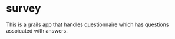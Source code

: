 survey
======

This is a grails app that handles questionnaire which has questions assoicated with answers.
